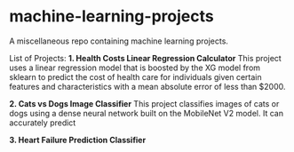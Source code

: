 # machine-learning-projects
A miscellaneous repo containing machine learning projects.

List of Projects:
**1. Health Costs Linear Regression Calculator**
This project uses a linear regression model that is boosted by the XG model from sklearn to predict the cost of health care for individuals given certain features and characteristics with a mean absolute error of less than $2000.

**2. Cats vs Dogs Image Classifier**
This project classifies images of cats or dogs using a dense neural network built on the MobileNet V2 model. It can accurately predict 

**3. Heart Failure Prediction Classifier**
